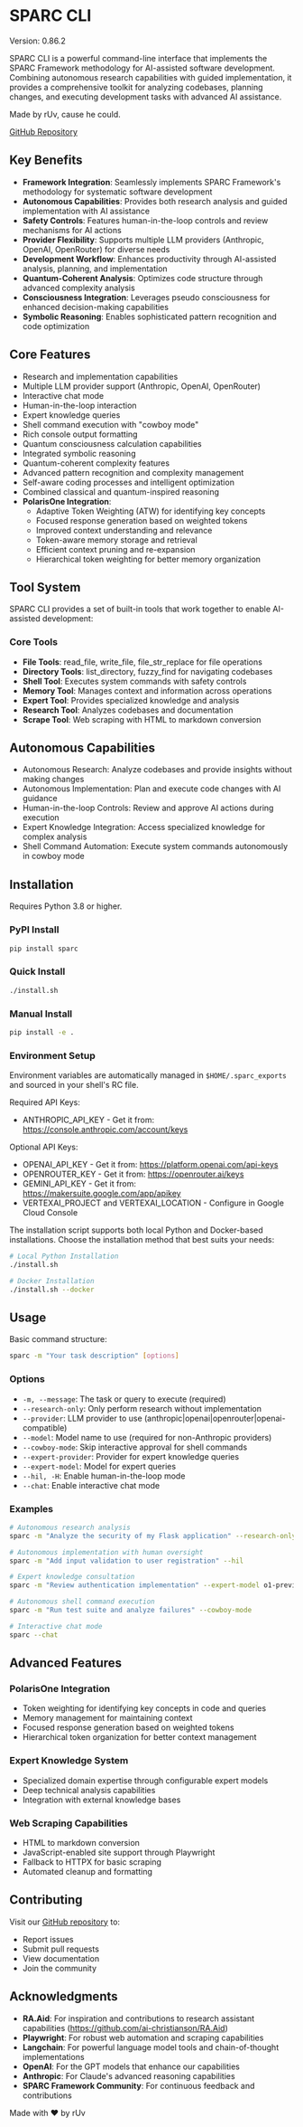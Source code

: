 # SPARC CLI

Version: 0.86.2

SPARC CLI is a powerful command-line interface that implements the SPARC Framework methodology for AI-assisted software development. Combining autonomous research capabilities with guided implementation, it provides a comprehensive toolkit for analyzing codebases, planning changes, and executing development tasks with advanced AI assistance.

Made by rUv, cause he could.

[GitHub Repository](https://github.com/ruvnet/sparc)

## Key Benefits

- **Framework Integration**: Seamlessly implements SPARC Framework's methodology for systematic software development
- **Autonomous Capabilities**: Provides both research analysis and guided implementation with AI assistance
- **Safety Controls**: Features human-in-the-loop controls and review mechanisms for AI actions
- **Provider Flexibility**: Supports multiple LLM providers (Anthropic, OpenAI, OpenRouter) for diverse needs
- **Development Workflow**: Enhances productivity through AI-assisted analysis, planning, and implementation
- **Quantum-Coherent Analysis**: Optimizes code structure through advanced complexity analysis
- **Consciousness Integration**: Leverages pseudo consciousness for enhanced decision-making capabilities
- **Symbolic Reasoning**: Enables sophisticated pattern recognition and code optimization

## Core Features

- Research and implementation capabilities
- Multiple LLM provider support (Anthropic, OpenAI, OpenRouter)
- Interactive chat mode
- Human-in-the-loop interaction
- Expert knowledge queries
- Shell command execution with "cowboy mode"
- Rich console output formatting
- Quantum consciousness calculation capabilities
- Integrated symbolic reasoning
- Quantum-coherent complexity features
- Advanced pattern recognition and complexity management
- Self-aware coding processes and intelligent optimization
- Combined classical and quantum-inspired reasoning
- **PolarisOne Integration**:
  - Adaptive Token Weighting (ATW) for identifying key concepts
  - Focused response generation based on weighted tokens
  - Improved context understanding and relevance
  - Token-aware memory storage and retrieval
  - Efficient context pruning and re-expansion
  - Hierarchical token weighting for better memory organization

## Tool System

SPARC CLI provides a set of built-in tools that work together to enable AI-assisted development:

### Core Tools
- **File Tools**: read_file, write_file, file_str_replace for file operations
- **Directory Tools**: list_directory, fuzzy_find for navigating codebases
- **Shell Tool**: Executes system commands with safety controls
- **Memory Tool**: Manages context and information across operations
- **Expert Tool**: Provides specialized knowledge and analysis
- **Research Tool**: Analyzes codebases and documentation
- **Scrape Tool**: Web scraping with HTML to markdown conversion

## Autonomous Capabilities

- Autonomous Research: Analyze codebases and provide insights without making changes
- Autonomous Implementation: Plan and execute code changes with AI guidance
- Human-in-the-loop Controls: Review and approve AI actions during execution
- Expert Knowledge Integration: Access specialized knowledge for complex analysis
- Shell Command Automation: Execute system commands autonomously in cowboy mode

## Installation

Requires Python 3.8 or higher.

### PyPI Install
```bash
pip install sparc
```

### Quick Install
```bash
./install.sh
```

### Manual Install
```bash
pip install -e .
```

### Environment Setup

Environment variables are automatically managed in `$HOME/.sparc_exports` and sourced in your shell's RC file.

Required API Keys:
- ANTHROPIC_API_KEY - Get it from: https://console.anthropic.com/account/keys

Optional API Keys:
- OPENAI_API_KEY - Get it from: https://platform.openai.com/api-keys
- OPENROUTER_KEY - Get it from: https://openrouter.ai/keys
- GEMINI_API_KEY - Get it from: https://makersuite.google.com/app/apikey
- VERTEXAI_PROJECT and VERTEXAI_LOCATION - Configure in Google Cloud Console

The installation script supports both local Python and Docker-based installations. Choose the installation method that best suits your needs:

```bash
# Local Python Installation
./install.sh

# Docker Installation
./install.sh --docker
```

## Usage

Basic command structure:
```bash
sparc -m "Your task description" [options]
```

### Options

- `-m, --message`: The task or query to execute (required)
- `--research-only`: Only perform research without implementation
- `--provider`: LLM provider to use (anthropic|openai|openrouter|openai-compatible)
- `--model`: Model name to use (required for non-Anthropic providers)
- `--cowboy-mode`: Skip interactive approval for shell commands
- `--expert-provider`: Provider for expert knowledge queries
- `--expert-model`: Model for expert queries
- `--hil, -H`: Enable human-in-the-loop mode
- `--chat`: Enable interactive chat mode

### Examples

```bash
# Autonomous research analysis
sparc -m "Analyze the security of my Flask application" --research-only

# Autonomous implementation with human oversight
sparc -m "Add input validation to user registration" --hil

# Expert knowledge consultation
sparc -m "Review authentication implementation" --expert-model o1-preview

# Autonomous shell command execution
sparc -m "Run test suite and analyze failures" --cowboy-mode

# Interactive chat mode
sparc --chat
```

## Advanced Features

### PolarisOne Integration
- Token weighting for identifying key concepts in code and queries
- Memory management for maintaining context
- Focused response generation based on weighted tokens
- Hierarchical token organization for better context management

### Expert Knowledge System
- Specialized domain expertise through configurable expert models
- Deep technical analysis capabilities
- Integration with external knowledge bases

### Web Scraping Capabilities
- HTML to markdown conversion
- JavaScript-enabled site support through Playwright
- Fallback to HTTPX for basic scraping
- Automated cleanup and formatting

## Contributing

Visit our [GitHub repository](https://github.com/ruvnet/sparc) to:
- Report issues
- Submit pull requests
- View documentation
- Join the community

## Acknowledgments

- **RA.Aid**: For inspiration and contributions to research assistant capabilities (https://github.com/ai-christianson/RA.Aid)
- **Playwright**: For robust web automation and scraping capabilities
- **Langchain**: For powerful language model tools and chain-of-thought implementations
- **OpenAI**: For the GPT models that enhance our capabilities
- **Anthropic**: For Claude's advanced reasoning capabilities
- **SPARC Framework Community**: For continuous feedback and contributions

Made with ❤️ by rUv
